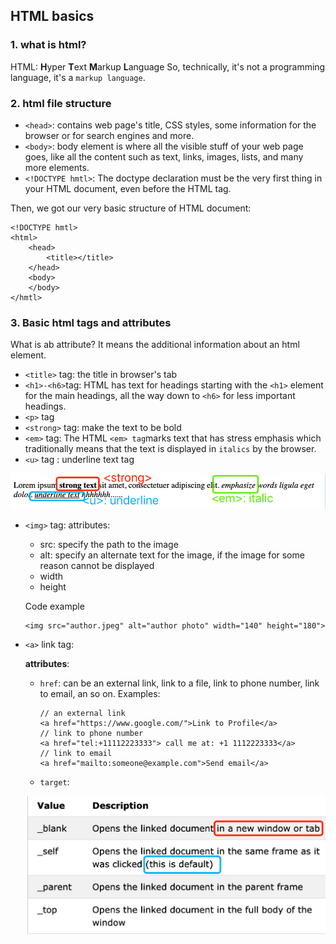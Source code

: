 ## HTML basics
### 1. what is html?
HTML: **H**yper **T**ext **M**arkup **L**anguage
So, technically, it's not a programming language, it's a `markup language`.
### 2. html file structure
* `<head>`: contains web page's title, CSS styles,  some information for the browser or for search engines and more.  
* `<body>`: body element is where all the visible stuff of your web page goes, like all the content such as text, links, images, lists, and many more elements.
* `<!DOCTYPE hmtl>`:  The doctype declaration must be the very first thing in your HTML document, even before the HTML tag.

Then, we got our very basic structure of HTML document:
```
<!DOCTYPE hmtl>
<html>
	<head>  
	    <title></title>   
	</head>
	<body>  
	</body>
</hmtl>
```
### 3. Basic html tags and attributes
What is ab attribute? It means the additional information about an html element.
* `<title>` tag:  the title in browser's tab
* `<h1>-<h6>`tag: 
HTML has text for headings starting with the `<h1>` element for the main headings, all the way down to `<h6>` for less important headings.
* `<p>` tag
* `<strong>` tag:  make the text to be bold
* `<em>` tag: The HTML `<em> tag`marks text that has stress emphasis which traditionally means that the text is displayed in `italics` by the browser.
* `<u>` tag :  underline text tag

![image](../assets/texttag.png ':size=478x55')

* `<img>` tag:
   attributes:
    - src:  specify the path to the image
    - alt: specify an alternate text for the image, if the image for some reason cannot be displayed
    - width
    - height
 
  Code example
    ```
    <img src="author.jpeg" alt="author photo" width="140" height="180">
    ```
* `<a>` link tag: 
	
   **attributes**:
   - `href`:  can be an external link, link to a file, link to phone number, link to email, an so on.
   Examples:
	   ```
	  // an external link
	  <a href="https://www.google.com/">Link to Profile</a>
	  // link to phone number
	  <a href="tel:+11112223333"> call me at: +1 1112223333</a>
	  // link to email
	  <a href="mailto:someone@example.com">Send email</a>
	   ```

   - `target`:
    
  ![image](../assets/target_attr.png ':size=487x224')